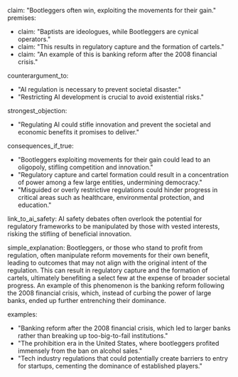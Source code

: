 claim: "Bootleggers often win, exploiting the movements for their gain."
premises:
  - claim: "Baptists are ideologues, while Bootleggers are cynical operators."
  - claim: "This results in regulatory capture and the formation of cartels."
  - claim: "An example of this is banking reform after the 2008 financial crisis."

counterargument_to:
  - "AI regulation is necessary to prevent societal disaster."
  - "Restricting AI development is crucial to avoid existential risks."

strongest_objection:
  - "Regulating AI could stifle innovation and prevent the societal and economic benefits it promises to deliver."

consequences_if_true:
  - "Bootleggers exploiting movements for their gain could lead to an oligopoly, stifling competition and innovation."
  - "Regulatory capture and cartel formation could result in a concentration of power among a few large entities, undermining democracy."
  - "Misguided or overly restrictive regulations could hinder progress in critical areas such as healthcare, environmental protection, and education."

link_to_ai_safety: AI safety debates often overlook the potential for regulatory frameworks to be manipulated by those with vested interests, risking the stifling of beneficial innovation.

simple_explanation: Bootleggers, or those who stand to profit from regulation, often manipulate reform movements for their own benefit, leading to outcomes that may not align with the original intent of the regulation. This can result in regulatory capture and the formation of cartels, ultimately benefiting a select few at the expense of broader societal progress. An example of this phenomenon is the banking reform following the 2008 financial crisis, which, instead of curbing the power of large banks, ended up further entrenching their dominance.

examples:
  - "Banking reform after the 2008 financial crisis, which led to larger banks rather than breaking up too-big-to-fail institutions."
  - "The prohibition era in the United States, where bootleggers profited immensely from the ban on alcohol sales."
  - "Tech industry regulations that could potentially create barriers to entry for startups, cementing the dominance of established players."